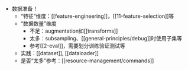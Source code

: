 - 数据准备！
  - “特征”维度：[[feature-engineering]]，[[11-feature-selection]]等
  - “数据数量”维度
    - 不足：augmentation如[[transforms]]
    - 太多：subsampling、[[general-principles/debug]]时使用子集等
    - 参考[[2-eval]]，需要划分训练验证测试等
  - 实践：[[dataset]], [[dataloader]]
  - 是否“太多”参考：[[resource-management/commands]]